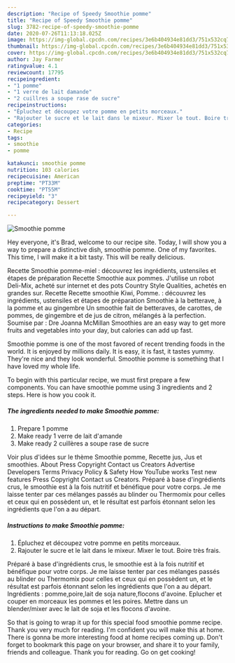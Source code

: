 ```yaml
---
description: "Recipe of Speedy Smoothie pomme"
title: "Recipe of Speedy Smoothie pomme"
slug: 3782-recipe-of-speedy-smoothie-pomme
date: 2020-07-26T11:13:18.025Z
image: https://img-global.cpcdn.com/recipes/3e6b404934e81dd3/751x532cq70/smoothie-pomme-photo-principale-de-la-recette.jpg
thumbnail: https://img-global.cpcdn.com/recipes/3e6b404934e81dd3/751x532cq70/smoothie-pomme-photo-principale-de-la-recette.jpg
cover: https://img-global.cpcdn.com/recipes/3e6b404934e81dd3/751x532cq70/smoothie-pomme-photo-principale-de-la-recette.jpg
author: Jay Farmer
ratingvalue: 4.1
reviewcount: 17795
recipeingredient:
- "1 pomme"
- "1 verre de lait damande"
- "2 cuillres a soupe rase de sucre"
recipeinstructions:
- "Épluchez et découpez votre pomme en petits morceaux."
- "Rajouter le sucre et le lait dans le mixeur. Mixer le tout. Boire très frais."
categories:
- Recipe
tags:
- smoothie
- pomme

katakunci: smoothie pomme 
nutrition: 103 calories
recipecuisine: American
preptime: "PT33M"
cooktime: "PT55M"
recipeyield: "3"
recipecategory: Dessert

---
```



![Smoothie pomme](https://img-global.cpcdn.com/recipes/3e6b404934e81dd3/751x532cq70/smoothie-pomme-photo-principale-de-la-recette.jpg)

Hey everyone, it's Brad, welcome to our recipe site. Today, I will show you a way to prepare a distinctive dish, smoothie pomme. One of my favorites. This time, I will make it a bit tasty. This will be really delicious.

Recette Smoothie pomme-miel : découvrez les ingrédients, ustensiles et étapes de préparation Recette Smoothie aux pommes. J&#39;utilise un robot Deli-Mix, acheté sur internet et des pots Country Style Qualities, achetés en grandes sur. Recette Recette smoothie Kiwi, Pomme. : découvrez les ingrédients, ustensiles et étapes de préparation Smoothie à la betterave, à la pomme et au gingembre Un smoothie fait de betteraves, de carottes, de pommes, de gingembre et de jus de citron, mélangés à la perfection. Soumise par : Dre Joanna McMillan Smoothies are an easy way to get more fruits and vegetables into your day, but calories can add up fast.

Smoothie pomme is one of the most favored of recent trending foods in the world. It is enjoyed by millions daily. It is easy, it is fast, it tastes yummy. They're nice and they look wonderful. Smoothie pomme is something that I have loved my whole life.


To begin with this particular recipe, we must first prepare a few components. You can have smoothie pomme using 3 ingredients and 2 steps. Here is how you cook it.

<!--inarticleads1-->

##### The ingredients needed to make Smoothie pomme:

1. Prepare 1 pomme
1. Make ready 1 verre de lait d&#39;amande
1. Make ready 2 cuillères a soupe rase de sucre


Voir plus d&#39;idées sur le thème Smoothie pomme, Recette jus, Jus et smoothies. About Press Copyright Contact us Creators Advertise Developers Terms Privacy Policy &amp; Safety How YouTube works Test new features Press Copyright Contact us Creators. Préparé à base d&#39;ingrédients crus, le smoothie est à la fois nutritif et bénéfique pour votre corps. Je me laisse tenter par ces mélanges passés au blinder ou Thermomix pour celles et ceux qui en possèdent un, et le résultat est parfois étonnant selon les ingrédients que l&#39;on a au départ. 

<!--inarticleads2-->

##### Instructions to make Smoothie pomme:

1. Épluchez et découpez votre pomme en petits morceaux.
1. Rajouter le sucre et le lait dans le mixeur. Mixer le tout. Boire très frais.


Préparé à base d&#39;ingrédients crus, le smoothie est à la fois nutritif et bénéfique pour votre corps. Je me laisse tenter par ces mélanges passés au blinder ou Thermomix pour celles et ceux qui en possèdent un, et le résultat est parfois étonnant selon les ingrédients que l&#39;on a au départ. Ingrédients : pomme,poire,lait de soja nature,flocons d&#39;avoine. Eplucher et couper en morceaux les pommes et les poires. Mettre dans un blender/mixer avec le lait de soja et les flocons d&#39;avoine. 

So that is going to wrap it up for this special food smoothie pomme recipe. Thank you very much for reading. I'm confident you will make this at home. There is gonna be more interesting food at home recipes coming up. Don't forget to bookmark this page on your browser, and share it to your family, friends and colleague. Thank you for reading. Go on get cooking!
